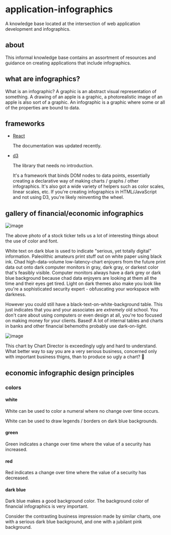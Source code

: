 # application-infographics
A knowledge base located at the intersection of web application development  and infographics.

## about

This informal knowledge base contains an assortment of resources and guidance on creating applications that include infographics.

## what are infographics?

What is an infographic? A graphic is an abstract visual representation of something. A drawing of an apple is a graphic, a photorealistic image of an apple is also sort of a graphic. An infographic is a graphic where some or all of the properties are bound to data.

## frameworks
- [React](https://react.dev/)
  
  The documentation was updated recently.
  
- [d3](https://github.com/d3/d3/wiki)

  The library that needs no introduction. 
  
  It's a framework that binds DOM nodes to data points, essentially creating
  a declarative way of making charts / graphs / other infographics. It's also got a wide variety of helpers such as
  color scales, linear scales, etc. If you're creating infographics in HTML/JavaScript and not using D3, you're likely
  reinventing the wheel.
  

## gallery of financial/economic infographics

![image](https://user-images.githubusercontent.com/4268152/229486524-48e72d0b-b285-484c-a6a2-4aa71c795d79.png)

The above photo of a stock ticker tells us a lot of interesting things about the use of color and font.

White text on dark blue is used to indicate "serious, yet totally digital" information. Paleolithic amateurs print stuff out on white paper using black ink. Chad high-data-volume low-latency-chart enjoyers from the future print data out onto dark computer monitors in gray, dark gray, or darkest color that's feasibly visible. Computer monitors always have a dark grey or dark blue background because chad data enjoyers are looking at them all the time and their eyes get tired. Light on dark themes also make you look like you're a sophisticated security expert - obfuscating your workspace with darkness.

However you could still have a black-text-on-white-background table. This just indicates that you and your associates are *extremely* old school. You don't care about using computers or even design at all, you're too focused on making money for your clients. Based! A lot of internal tables and charts in banks and other financial behemoths probably use dark-on-light.

![image](https://user-images.githubusercontent.com/4268152/229488044-51113e8c-ee25-4def-8897-2d21ee16bed2.png)

This chart by Chart Director is exceedingly ugly and hard to understand. What better way to say you are a very serious business, concerned only with important business thigns, than to produce so ugly a chart? 👏

## economic infographic design principles

### colors

#### white
White can be used to color a numeral where no change over time occurs.

White can be used to draw legends / borders on dark blue backgrounds.

#### green
Green indicates a change over time where the value of a security has increased.

#### red
Red indicates a change over time where the value of a security has decreased.

#### dark blue
Dark blue makes a good background color. The background color of financial infographics is very important.

Consider the contrasting business impression made by similar charts, one with a serious dark blue background, and one with a jubilant pink background.

